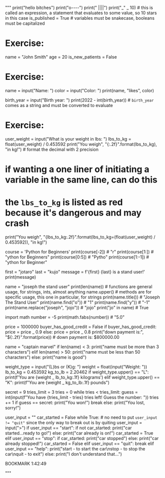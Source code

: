 """
print("hello bitches")
print("o----")
print(" ||||")
print("_" _ 10) # this is called an expression, a statement that evaluates to some value, so 10 stars in this case
is_published = True # variables must be snakecase, booleans must be capitalized

# Exercise:

name = "John Smith"
age = 20
is_new_patients = False

# Exercise:

name = input("Name: ")
color = input("Color: ")
print(name, "likes", color)

birth_year = input("Birth year: ")
print(2022 - int(birth_year)) # `birth_year` comes as a string and must be converted to evaluate

# Exercise:

user_weight = input("What is your weight in lbs: ")
lbs_to_kg = float(user_weight) / 0.453592
print("You weigh", "{:.2f}".format(lbs_to_kg), "in kg!") # format the decimal with 2 precision

# if wanting a one liner of initiating a variable in the same line, can do this

# the `lbs_to_kg` is listed as red because it's dangerous and may crash

print("You weigh", "{lbs_to_kg:.2f}".format(lbs_to_kg=(float(user_weight) / 0.453592)), "in kg!")

course = 'Python for Beginners'
print(course[-2]) # "r"
print(course[1:]) # "ython for Beginners"
print(course[0:5]) # "Pytho"
print(course[1:-1]) # "ython for Beginner"

first = "jotaro"
last = "kujo"
message = f'{first} {last} is a stand user!'
print(message)

name = "joseph the stand user"
print(len(name)) # functions are general usage, for strings, ints, almost anything
name.upper() # methods are for specific usage, this one in particular, for strings
print(name.title()) # "Joseph The Stand User"
print(name.find("o")) # "1"
print(name.find("y")) # "-1"
print(name.replace("joseph", "jojo")) # "jojo"
print("jo" in name) # True

import math
number = -5
print(math.fabs(number)) # "5.0"

price = 1000000
buyer_has_good_credit = False
if buyer_has_good_credit:
price = price _ 0.9
else:
price = price _ 0.8
print("down payment is:", "${:.2f}".format(price)) # down payment is: $800000.00

name = "captain marvel"
if len(name) < 3:
print("name must be more than 3 characters")
elif len(name) > 50:
print("name must be less than 50 characters")
else:
print("name is good")

weight_type = input("(L)bs or (K)g: ")
weight = float(input("Weight: "))
lb_to_kg = 0.453592
kg_to_lb = 2.20462
if weight_type.upper() == "L":
print(f'You are {weight _ lb_to_kg:.1f} kilograms')
elif weight_type.upper() == "K":
print(f"You are {weight _ kg_to_lb:.1f} pounds")

secret = 9
tries_limit = 3
tries = 0
while tries < tries_limit:
guess = int(input(f"You have {tries_limit - tries} tries left! Guess the number: "))
tries += 1
if guess == secret:
print("You won!")
break
else:
print("You lost, sorry!")

user_input = ""
car_started = False
while True: # no need to put `user_input != "quit"` since the only way to break out is by quiting
user_input = input(">")
if user_input == "start":
if not car_started:
print("car started...ready to go!")
else:
print("car already is on!")
car_started = True
elif user_input == "stop":
if car_started:
print("car stopped")
else:
print("car already stopped!")
car_started = False
elif user_input == "quit":
break
elif user_input == "help":
print("start - to start the car\nstop - to stop the car\nquit - to exit")
else:
print("I don't understand that...")

BOOKMARK 1:42:49

"""
